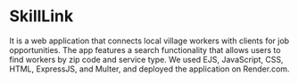 # SkillLink


 It is a web application that connects local village workers with clients for job opportunities. The app features a search functionality that allows users to find workers by zip code and service type. 
 We used EJS, JavaScript, CSS, HTML, ExpressJS, and Multer, and deployed the application on Render.com.
